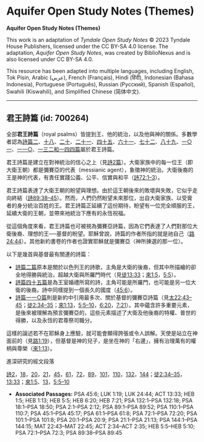 # Aquifer Open Study Notes (Themes)

**Aquifer Open Study Notes (Themes)**

This work is an adaptation of *Tyndale Open Study Notes* © 2023 Tyndale House Publishers, licensed under the CC BY\-SA 4\.0 license. The adaptation, *Aquifer Open Study Notes*, was created by BiblioNexus and is also licensed under CC BY\-SA 4\.0\.

This resource has been adapted into multiple languages, including English, Tok Pisin, Arabic (عربي), French (Français), Hindi (हिंदी), Indonesian (Bahasa Indonesia), Portuguese (Português), Russian (Русский), Spanish (Español), Swahili (Kiswahili), and Simplified Chinese (简体中文).



--------------------------------

## 君王詩篇 (id: 700264)

全部**君王詩篇**（royal psalms）皆提到王、他的統治，以及他與神的關係。多數學者認為[詩篇二](https://ref.ly/Ps2:1-Ps2:12)、[十八](https://ref.ly/Ps18:1-Ps18:50)、[二十](https://ref.ly/Ps20:1-Ps20:9)、[二十一](https://ref.ly/Ps21:1-Ps21:13)、[四十五](https://ref.ly/Ps45:1-Ps45:17)、[六十一](https://ref.ly/Ps61:1-Ps61:8)、[七十二](https://ref.ly/Ps72:1-Ps72:20)、[八十九](https://ref.ly/Ps89:1-Ps89:52)、[一○一](https://ref.ly/Ps101:1-Ps101:8)、[一一](https://ref.ly/Ps110:1-Ps110:7)[○](https://ref.ly/Ps101:1-Ps101:8)、[一三二和](https://ref.ly/Ps132:1-Ps132:18)[一四四篇](https://ref.ly/Ps144:1-Ps144:15)屬於君王詩篇。

君王詩篇是建立在對神統治的信心之上（見[詩2篇](https://ref.ly/Ps2:1-Ps2:12)）。大衛家族中的每一位王（即大衛王朝）都是彌賽亞的代表（messianic agent），象徵神的統治。大衛後裔的王是神的代表，有責任實踐公義、公平、信實與和平（[詩72:1–3](https://ref.ly/Ps72:1-Ps72:3)）。

君王詩篇表達了大衛王朝的盼望與理想。由於這王朝後來的敗壞與失敗，它似乎走向終結（[詩89:38–45](https://ref.ly/Ps89:38-Ps89:45)）。然而，人們仍然盼望未來那位，出自大衛家族、以受膏者的身分統治百姓的王。君王詩篇正延續了這份期待，盼望有一位完全順服的王，延續大衛的王朝，並帶來衪統治下應有的永恆祝福。

從這個角度來看，君王詩篇也可被視為彌賽亞詩篇，因為它們表達了人們對那位大衛後裔、理想的王──基督的盼望。耶穌曾說，詩篇的作者所指的就是祂自己（[路24:44](https://ref.ly/Luke24:44)）。其他新約書卷的作者也證實耶穌就是彌賽亞（神所揀選的那一位）。

以下是幾首與基督最有關連的詩篇：

* [詩篇二篇](https://ref.ly/Ps2:1-Ps2:12)原本是關於以色列王的詩歌，主角是大衛的後裔，但其中所描繪的卻全地得勝與統治，超越大衛與所羅門時代（見[徒13:33](https://ref.ly/Acts13:33)；[來1:5](https://ref.ly/Heb1:5)，[5:5](https://ref.ly/Heb5:5)）。
* [詩篇四十五篇](https://ref.ly/Ps45:1-Ps45:17)是為王室婚禮所寫的詩，主角可能是所羅門，也可能是另一位大衛的後裔。詩中同樣提到一個長久的國度（[45:6](https://ref.ly/Ps45:6)）。
* [詩篇一一○篇](https://ref.ly/Ps110:1-Ps110:7)則是新約中引用最多次、關於基督的彌賽亞詩篇（見[太22:43–45](https://ref.ly/Matt22:43-Matt22:45)；[徒2:34–35](https://ref.ly/Acts2:34-Acts2:35)；[來1:13](https://ref.ly/Heb1:13)，[5:5–10](https://ref.ly/Heb5:5-Heb5:10)，[6:20](https://ref.ly/Heb6:20)，[7:21](https://ref.ly/Heb7:21)）。其中蘊含許多重要元素，是後來被理解為預言彌賽亞的，這些元素描述了大衛及他後裔的特權、普世的得勝，以及永恆的君尊祭司職分。

這樣的論述若不在耶穌身上應驗，就可能會顯得誇張或令人誤解。天使是站立在神面前的（見[路1:19](https://ref.ly/Luke1:19)），但基督是神的兒子，是坐在神的「右邊」，擁有治理萬有的權柄與尊榮（[來1:13](https://ref.ly/Heb1:13)）。

進深研究的經文段落

[詩2](https://ref.ly/Ps2:1-Ps2:12)，[18](https://ref.ly/Ps18:1-Ps18:50)，[20](https://ref.ly/Ps20:1-Ps20:9)，[21](https://ref.ly/Ps21:1-Ps21:13)，[45](https://ref.ly/Ps45:1-Ps45:17)，[61](https://ref.ly/Ps61:1-Ps61:8)，[72](https://ref.ly/Ps72:1-Ps72:20)，[89](https://ref.ly/Ps89:1-Ps89:52)，[101](https://ref.ly/Ps101:1-Ps101:8)，[110](https://ref.ly/Ps110:1-Ps110:7)，[132](https://ref.ly/Ps132:1-Ps132:18)，[144](https://ref.ly/Ps144:1-Ps144:15)；[徒2:34–35](https://ref.ly/Acts2:34-Acts2:35)，[13:33](https://ref.ly/Acts13:33)；[來1:5](https://ref.ly/Heb1:5)、[13](https://ref.ly/Heb1:13)，[5:5–10](https://ref.ly/Heb5:5-Heb5:10)

* **Associated Passages:** PSA 45:6; LUK 1:19; LUK 24:44; ACT 13:33; HEB 1:5; HEB 1:13; HEB 5:5; HEB 6:20; HEB 7:21; PSA 132:1–PSA 132:18; PSA 18:1–PSA 18:50; PSA 2:1–PSA 2:12; PSA 89:1–PSA 89:52; PSA 110:1–PSA 110:7; PSA 45:1–PSA 45:17; PSA 61:1–PSA 61:8; PSA 72:1–PSA 72:20; PSA 101:1–PSA 101:8; PSA 20:1–PSA 20:9; PSA 21:1–PSA 21:13; PSA 144:1–PSA 144:15; MAT 22:43–MAT 22:45; ACT 2:34–ACT 2:35; HEB 5:5–HEB 5:10; PSA 72:1–PSA 72:3; PSA 89:38–PSA 89:45

